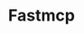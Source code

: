 ---
created: '2025-09-16T15:05:15.653572'
modified: '2025-09-16T19:19:40.887819'
ship_factor: 5
subtype: mcp-servers
tags: []
title: Fastmcp
type: tool
version: 1
---